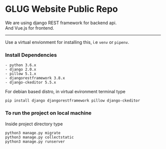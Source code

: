 # GLUG Website Public Repo
We are using django REST framework for backend api. <br />
And Vue.js for frontend.

---
Use a virtual envionment for installing this, 
i.e `venv` or `pipenv`.
### Install Dependencies

    - python 3.6.x
    - django 2.0.x
    - pillow 5.1.x
    - djangorestframework 3.8.x
    - django-ckeditor 5.5.x

For debian based distro, in virtual evironment terminal type
```shell
pip install django djangorestframework pillow django-ckeditor
```
### To run the project on local machine
Inside project directory type
```shell
python3 manage.py migrate
python3 manage.py collectstatic
python3 manage.py runserver
```

